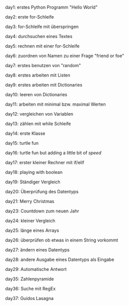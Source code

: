 day1: erstes Python Programm "Hello World"

day2: erste for-Schleife

day3: for-Schleife mit überspringen

day4: durchsuchen eines Textes

day5: rechnen mit einer for-Schleife

day6: zuordnen von Namen zu einer Frage "friend or foe"

day7: erstes benutzen von "random"

day8: erstes arbeiten mit Listen

day9: erstes arbeiten mit Dictionaries

day10: leeren von Dictionaries

day11: arbeiten mit minimal bzw. maximal Werten

day12: vergleichen von Variablen

day13: zählen mit while Schleife 

day14: erste Klasse

day15: turtle fun

day16: turtle fun but adding a little bit of *speed*

day17: erster kleiner Rechner mit if/elif 

day18: playing with boolean

day19: Ständiger Vergleich

day20: Überprüfung des Datentyps

day21: Merry Christmas

day23: Countdown zum neuen Jahr

day24: kleiner Vergleich

day25: länge eines Arrays

day26: überprüfen ob etwas in einem String vorkommt

day27: ändern eines Datentyps

day28: andere Ausgabe eines Datentyps als Eingabe

day29: Automatische Antwort

day35: Zahlenpyramide

day36: Suche mit RegEx

day37: Guidos Lasagna
